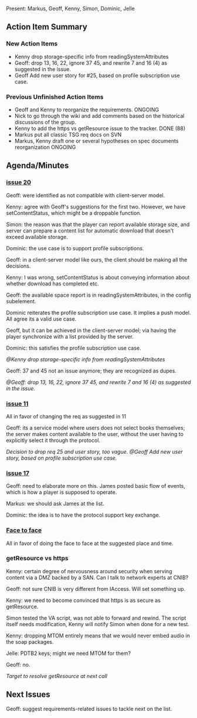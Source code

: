 

Present: Markus, Geoff, Kenny, Simon, Dominic, Jelle

## Action Item Summary ##
### New Action Items ###
  * Kenny drop storage-specific info from readingSystemAttributes
  * Geoff: drop 13, 16, 22, ignore 37 45, and rewrite 7 and 16 (4) as suggested in the issue.
  * Geoff Add new user story for #25, based on profile subscription use case.

### Previous Unfinished Action Items ###
  * Geoff and Kenny to reorganize the requirements. ONGOING
  * Nick to go through the wiki and add comments based on the historical discussions of the group.
  * Kenny to add the https vs getResource issue to the tracker. DONE (88)
  * Markus put all classic TSG req docs on SVN
  * Markus, Kenny draft one or several hypotheses on spec documents reorganization ONGOING

## Agenda/Minutes ##

### [issue 20](http://code.google.com/p/daisy-online-delivery/issues/detail?id=20) ###
Geoff: were identified as not compatible with client-server model.

Kenny: agree with Geoff's suggestions for the first two. However, we have setContentStatus, which might be a droppable function.

Simon: the reason was that the player can report available storage size, and server can prepare a content list for automatic download that doesn't exceed available storage.

Dominic: the use case is to support profile subscriptions.

Geoff: in a client-server model like ours, the client should be making all the decisions.

Kenny: I was wrong, setContentStatus is about conveying information about whether download has completed etc.

Geoff: the available space report is in readingSystemAttributes, in the config subelement.

Dominic reiterates the profile subscription use case. It implies a push model. All agree its a valid use case.

Geoff, but it can be achieved in the client-server model; via having the player synchronize with a list provided by the server.

Dominic: this satisfies the profile subscription use case.

_@Kenny drop storage-specific info from readingSystemAttributes_

Geoff: 37 and 45 not an issue anymore; they are recognized as dupes.

_@Geoff: drop 13, 16, 22, ignore 37 45, and rewrite 7 and 16 (4) as suggested in the issue._


### [issue 11](http://code.google.com/p/daisy-online-delivery/issues/detail?id=11) ###
All in favor of changing the req as suggested in 11

Geoff: its a service model where users does not select books themselves; the server makes content available to the user, without the user having to explicitly select it through the protocol.

_Decision to drop req 25 and user story, too vague. @Geoff Add new user story, based on profile subscription use case._

### [issue 17](http://code.google.com/p/daisy-online-delivery/issues/detail?id=17) ###

Geoff: need to elaborate more on this. James posted basic flow of events, which is how a player is supposed to operate.

Markus: we should ask James at the list.

Dominic: the idea is to have the protocol support key exchange.

### [Face to face](http://code.google.com/p/daisy-online-delivery/wiki/TorontoF2F2009) ###
All in favor of doing the face to face at the suggested place and time.

### getResource vs https ###
Kenny: certain degree of nervousness around security when serving content via a DMZ backed by a SAN. Can I talk to network experts at CNIB?

Geoff: not sure CNIB is very different from IAccess. Will set something up.

Kenny: we need to become convinced that https is as secure as getResource.

Simon tested the VA script, was not able to forward and rewind. The script itself needs modification, Kenny will notify Simon when done for a new test.

Kenny: dropping MTOM entirely means that we would never embed audio in the soap packages.

Jelle: PDTB2 keys; might we need MTOM for them?

Geoff: no.

_Target to resolve getResource at next call_

## Next Issues ##

Geoff: suggest requirements-related issues to tackle next on the list.
